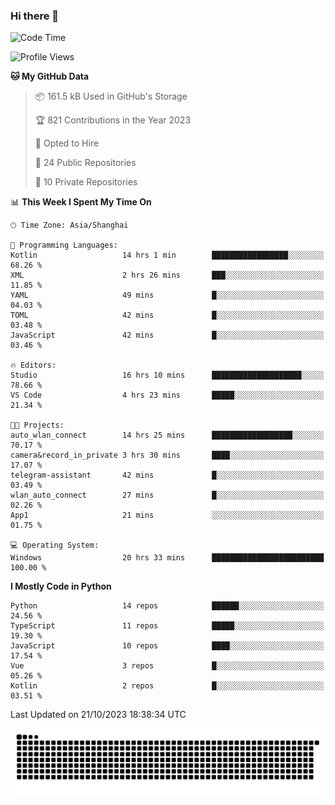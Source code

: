 ### Hi there 👋
<!--START_SECTION:waka-->
![Code Time](http://img.shields.io/badge/Code%20Time-363%20hrs%2055%20mins-blue)

![Profile Views](http://img.shields.io/badge/Profile%20Views-0-blue)

**🐱 My GitHub Data** 

> 📦 161.5 kB Used in GitHub's Storage 
 > 
> 🏆 821 Contributions in the Year 2023
 > 
> 💼 Opted to Hire
 > 
> 📜 24 Public Repositories 
 > 
> 🔑 10 Private Repositories 
 > 
📊 **This Week I Spent My Time On** 

```text
🕑︎ Time Zone: Asia/Shanghai

💬 Programming Languages: 
Kotlin                   14 hrs 1 min        █████████████████░░░░░░░░   68.26 % 
XML                      2 hrs 26 mins       ███░░░░░░░░░░░░░░░░░░░░░░   11.85 % 
YAML                     49 mins             █░░░░░░░░░░░░░░░░░░░░░░░░   04.03 % 
TOML                     42 mins             █░░░░░░░░░░░░░░░░░░░░░░░░   03.48 % 
JavaScript               42 mins             █░░░░░░░░░░░░░░░░░░░░░░░░   03.46 % 

🔥 Editors: 
Studio                   16 hrs 10 mins      ████████████████████░░░░░   78.66 % 
VS Code                  4 hrs 23 mins       █████░░░░░░░░░░░░░░░░░░░░   21.34 % 

🐱‍💻 Projects: 
auto_wlan_connect        14 hrs 25 mins      ██████████████████░░░░░░░   70.17 % 
camera&record_in_private 3 hrs 30 mins       ████░░░░░░░░░░░░░░░░░░░░░   17.07 % 
telegram-assistant       42 mins             █░░░░░░░░░░░░░░░░░░░░░░░░   03.49 % 
wlan_auto_connect        27 mins             █░░░░░░░░░░░░░░░░░░░░░░░░   02.26 % 
App1                     21 mins             ░░░░░░░░░░░░░░░░░░░░░░░░░   01.75 % 

💻 Operating System: 
Windows                  20 hrs 33 mins      █████████████████████████   100.00 % 
```

**I Mostly Code in Python** 

```text
Python                   14 repos            ██████░░░░░░░░░░░░░░░░░░░   24.56 % 
TypeScript               11 repos            █████░░░░░░░░░░░░░░░░░░░░   19.30 % 
JavaScript               10 repos            ████░░░░░░░░░░░░░░░░░░░░░   17.54 % 
Vue                      3 repos             █░░░░░░░░░░░░░░░░░░░░░░░░   05.26 % 
Kotlin                   2 repos             █░░░░░░░░░░░░░░░░░░░░░░░░   03.51 % 
```




 Last Updated on 21/10/2023 18:38:34 UTC
<!--END_SECTION:waka-->

<picture>
  <source media="(prefers-color-scheme: dark)" srcset="https://raw.githubusercontent.com/14790897/14790897/output/github-contribution-grid-snake-dark.svg" />
  <source media="(prefers-color-scheme: light)" srcset="https://raw.githubusercontent.com/14790897/14790897/output/github-contribution-grid-snake.svg" />
  <img alt="github-snake" src="https://raw.githubusercontent.com/14790897/14790897/output/github-contribution-grid-snake.svg" />
</picture>
